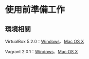 # 使用前準備工作

## 環境相關

VirtualBox 5.2.0：[Windows](http://download.virtualbox.org/virtualbox/5.2.0/VirtualBox-5.2.0-118431-Win.exe)、[Mac OS X](http://download.virtualbox.org/virtualbox/5.2.0/VirtualBox-5.2.0-118431-OSX.dmg)

Vagrant 2.0.1：[Windows](https://releases.hashicorp.com/vagrant/2.0.1/vagrant_2.0.1_x86_64.msi)、[Mac OS X](https://releases.hashicorp.com/vagrant/2.0.1/vagrant_2.0.1_x86_64.dmg)

